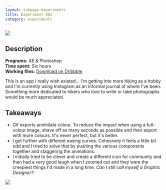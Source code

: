 ```yaml
---
layout: subpage-experiments
title: Experiment 002
category: experiments
---
```

<img src="http://helentran.com/img/experiments/Experiment002.gif">

## Description
__Programs:__ AE & Photoshop  
__Time spent:__ Six hours  
__Working files:__ [Download on Dribbble](https://drb.li/UlqkQ)

This is an app I really wish existed... I'm getting into more hiking as a hobby and I'm currently using Instagram as an informal journal of where I've been. Something more dedicated to hikers who love to write or take photographs would  be much appreciated. 

## Takeaways
* Gif exports annihilate colour. To reduce the impact when using a full-colour image, shave off as many seconds as possible and then export with more colours. It's never perfect, but it's better.
* I got further with different easing curves. Cohesively it feels a little bit odd and I tried to solve that by pushing the various components together and staggering the animations.
* I initially tried to be clever and create a different icon for community and then had a very good laugh when I zoomed out and they were the creepiest things I'd made in a long time. *Can I still call myself a Graphic Designer?*:

<img src="http://helentran.com/img/experiments/Experiment002-icons.png">
